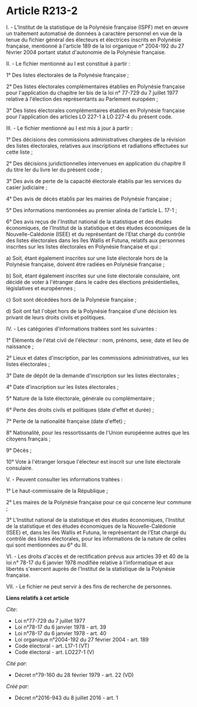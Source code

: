# Article R213-2

I. - L'Institut de la statistique de la Polynésie française (ISPF) met en œuvre un traitement automatisé de données à
caractère personnel en vue de la tenue du fichier général des électeurs et électrices inscrits en Polynésie française,
mentionné à l'article 189 de la loi organique n° 2004-192 du 27 février 2004 portant statut d'autonomie de la Polynésie
française. 

II. - Le fichier mentionné au I est constitué à partir : 

1° Des listes électorales de la Polynésie française ; 

2° Des listes électorales complémentaires établies en Polynésie française pour l'application du chapitre Ier bis de la loi n°
77-729 du 7 juillet 1977 relative à l'élection des représentants au Parlement européen ; 

3° Des listes électorales complémentaires établies en Polynésie française pour l'application des articles LO 227-1 à LO 227-4
du présent code. 

III. - Le fichier mentionné au I est mis à jour à partir : 

1° Des décisions des commissions administratives chargées de la révision des listes électorales, relatives aux inscriptions
et radiations effectuées sur cette liste ; 

2° Des décisions juridictionnelles intervenues en application du chapitre II du titre Ier du livre Ier du présent code ; 

3° Des avis de perte de la capacité électorale établis par les services du casier judiciaire ; 

4° Des avis de décès établis par les mairies de Polynésie française ; 

5° Des informations mentionnées au premier alinéa de l'article L. 17-1 ; 

6° Des avis reçus de l'Institut national de la statistique et des études économiques, de l'Institut de la statistique et des
études économiques de la Nouvelle-Calédonie (ISEE) et du représentant de l'Etat chargé du contrôle des listes électorales
dans les îles Wallis et Futuna, relatifs aux personnes inscrites sur les listes électorales en Polynésie française et qui : 

a) Soit, étant également inscrites sur une liste électorale hors de la Polynésie française, doivent être radiées en Polynésie
française ; 

b) Soit, étant également inscrites sur une liste électorale consulaire, ont décidé de voter à l'étranger dans le cadre des
élections présidentielles, législatives et européennes ; 

c) Soit sont décédées hors de la Polynésie française ; 

d) Soit ont fait l'objet hors de la Polynésie française d'une décision les privant de leurs droits civils et politiques. 

IV. - Les catégories d'informations traitées sont les suivantes : 

1° Eléments de l'état civil de l'électeur : nom, prénoms, sexe, date et lieu de naissance ; 

2° Lieux et dates d'inscription, par les commissions administratives, sur les listes électorales ; 

3° Date de dépôt de la demande d'inscription sur les listes électorales ; 

4° Date d'inscription sur les listes électorales ; 

5° Nature de la liste électorale, générale ou complémentaire ; 

6° Perte des droits civils et politiques (date d'effet et durée) ; 

7° Perte de la nationalité française (date d'effet) ; 

8° Nationalité, pour les ressortissants de l'Union européenne autres que les citoyens français ; 

9° Décès ; 

10° Vote à l'étranger lorsque l'électeur est inscrit sur une liste électorale consulaire. 

V. - Peuvent consulter les informations traitées : 

1° Le haut-commissaire de la République ; 

2° Les maires de la Polynésie française pour ce qui concerne leur commune ; 

3° L'Institut national de la statistique et des études économiques, l'Institut de la statistique et des études économiques de
la Nouvelle-Calédonie (ISEE) et, dans les îles Wallis et Futuna, le représentant de l'Etat chargé du contrôle des listes
électorales, pour les informations de la nature de celles qui sont mentionnées au 6° du III. 

VI. - Les droits d'accès et de rectification prévus aux articles 39 et 40 de la loi n° 78-17 du 6 janvier 1978 modifiée
relative à l'informatique et aux libertés s'exercent auprès de l'Institut de la statistique de la Polynésie française. 

VII. - Le fichier ne peut servir à des fins de recherche de personnes.

**Liens relatifs à cet article**

_Cite_:

  - Loi n°77-729 du 7 juillet 1977
  - Loi n°78-17 du 6 janvier 1978 - art. 39
  - Loi n°78-17 du 6 janvier 1978 - art. 40
  - Loi organique n°2004-192 du 27 février 2004 - art. 189
  - Code électoral - art. L17-1 (VT)
  - Code électoral - art. LO227-1 (V)

_Cité par_:

  - Décret n°79-160 du 28 février 1979 - art. 22 (VD)

_Créé par_:

  - Décret n°2016-943 du 8 juillet 2016 - art. 1
